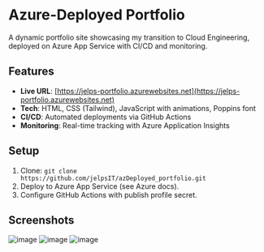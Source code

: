 # Azure-Deployed Portfolio
A dynamic portfolio site showcasing my transition to Cloud Engineering, deployed on Azure App Service with CI/CD and monitoring.

## Features
- **Live URL**: [https://jelps-portfolio.azurewebsites.net](https://jelps-portfolio.azurewebsites.net)
- **Tech**: HTML, CSS (Tailwind), JavaScript with animations, Poppins font
- **CI/CD**: Automated deployments via GitHub Actions
- **Monitoring**: Real-time tracking with Azure Application Insights

## Setup
1. Clone: `git clone https://github.com/jelpsIT/azDeployed_portfolio.git`
2. Deploy to Azure App Service (see Azure docs).
3. Configure GitHub Actions with publish profile secret.

## Screenshots
![image](https://github.com/user-attachments/assets/4c91591e-b90a-42db-bc9c-ab72d2b1609a)
![image](https://github.com/user-attachments/assets/f42f5983-fc94-4c35-9aea-a1c4dc91f4b8)
![image](https://github.com/user-attachments/assets/5b5124a1-8a1a-4b30-afcc-5195128e5166)
